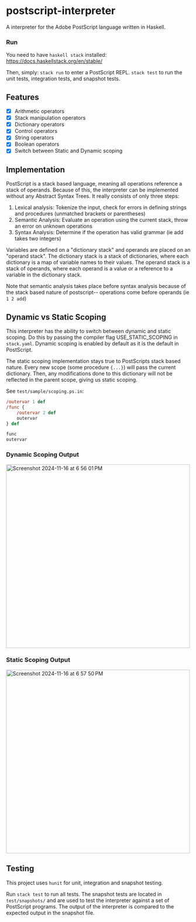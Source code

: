 # postscript-interpreter
A interpreter for the Adobe PostScript language written in Haskell.

### Run
You need to have `haskell stack` installed: https://docs.haskellstack.org/en/stable/

Then, simply:
`stack run` to enter a PostScript REPL.
`stack test` to run the unit tests, integration tests, and snapshot tests.

## Features
- [x] Arithmetic operators
- [x] Stack manipulation operators
- [x] Dictionary operators
- [x] Control operators
- [x] String operators
- [x] Boolean operators
- [x] Switch between Static and Dynamic scoping

## Implementation
PostScript is a stack based language, meaning all operations reference a stack of operands. Because of this, the interpreter can be implemented without any Abstract Syntax Trees. It really consists of only three steps:
1. Lexical analysis: Tokenize the input, check for errors in defining strings and procedures (unmatched brackets or parentheses)
2. Semantic Analysis: Evaluate an operation using the current stack, throw an error on unknown operations
3. Syntax Analysis: Determine if the operation has valid grammar (ie add takes two integers)

Variables are defined on a "dictionary stack" and operands are placed on an "operand stack". The dictionary stack is a stack of dictionaries, where each dictionary is a map of variable names to their values. The operand stack is a stack of operands, where each operand is a value or a reference to a variable in the dictionary stack.

Note that semantic analysis takes place before syntax analysis because of the stack based nature of postscript-- operations come before operands (ie `1 2 add`)

## Dynamic vs Static Scoping
This interpreter has the ability to switch between dynamic and static scoping. Do this by passing the compiler flag USE_STATIC_SCOPING in `stack.yaml`. Dynamic scoping is enabled by default as it is the default in PostScript.

The static scoping implementation stays true to PostScripts stack based nature. Every new scope (some procedure `{...}`) will pass the current dictionary. Then, any modifications done to this dictionary will not be reflected in the parent scope, giving us static scoping.

See `test/sample/scoping.ps.in`:
```postscript
/outervar 1 def
/func {
    /outervar 2 def
    outervar
} def

func
outervar
```

### Dynamic Scoping Output
<img width="502" alt="Screenshot 2024-11-16 at 6 56 01 PM" src="https://github.com/user-attachments/assets/2fbb369b-8dca-4fb8-ba37-3a227d2143c8">

### Static Scoping Output
<img width="502" alt="Screenshot 2024-11-16 at 6 57 50 PM" src="https://github.com/user-attachments/assets/8e44b66e-6450-466b-b3e5-79fae8aa22f0">



## Testing
This project uses `hunit` for unit, integration and snapshot testing.

Run `stack test` to run all tests. The snapshot tests are located in `test/snapshots/` and are used to test the interpreter against a set of PostScript programs. The output of the interpreter is compared to the expected output in the snapshot file.
